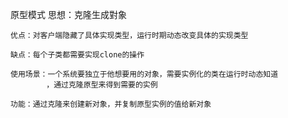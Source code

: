 原型模式
	思想：克隆生成對象
		
	优点：对客户端隐藏了具体实现类型，运行时期动态改变具体的实现类型
	
	缺点：每个子类都需要实现clone的操作
	
	使用场景：一个系统要独立于他想要用的对象，需要实例化的类在运行时动态知道
			，通过克隆原型来得到需要的实例
	
	功能：通过克隆来创建新对象，并复制原型实例的值给新对象